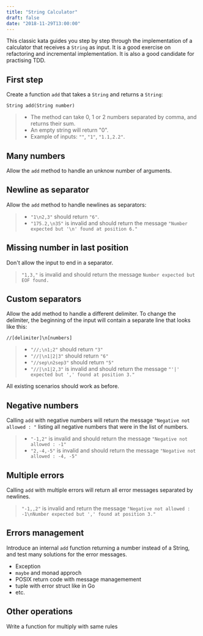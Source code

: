 ```yaml
---
title: "String Calculator"
draft: false
date: "2018-11-29T13:00:00"
---
```


This classic kata guides you step by step through the implementation of a calculator that receives a `String` as input.
It is a good exercise on refactoring and incremental implementation. It is also a good candidate for practising TDD.

## First step 
Create a function `add` that takes a `String` and returns a `String`:

    String add(String number)

>* The method can take 0, 1 or 2 numbers separated by comma, and returns their sum.
>* An empty string will return "0".
>* Example of inputs: `""`, `"1"`, `"1.1,2.2"`.

## Many numbers
Allow the `add` method to handle an unknow number of arguments.

## Newline as separator
Allow the `add` method to handle newlines as separators:

>* `"1\n2,3"` should return `"6"`.
>* `"175.2,\n35"` is invalid and should return the message `"Number expected but '\n' found at position 6."`

## Missing number in last position
Don't allow the input to end in a separator.

> `"1,3,"` is invalid and should return the message `Number expected but EOF found.`

## Custom separators
Allow the add method to handle a different delimiter.
To change the delimiter, the beginning of the input will contain a separate line that looks like this: 

    //[delimiter]\n[numbers]

>* `"//;\n1;2"` should return `"3"`
>* `"//|\n1|2|3"` should return `"6"`
>* `"//sep\n2sep3"` should return `"5"`
>* `"//|\n1|2,3"` is invalid and should return the message `"'|' expected but ',' found at position 3."`

All existing scenarios should work as before.

## Negative numbers
Calling `add` with negative numbers will return the message `"Negative not allowed : "` listing all negative numbers that were in the list of numbers.

> * `"-1,2"` is invalid and should return the message `"Negative not allowed : -1"`
> * `"2,-4,-5"` is invalid and should return the message `"Negative not allowed : -4, -5"`

## Multiple errors
Calling `add` with multiple errors will return all error messages separated by newlines.

> `"-1,,2"` is invalid and return the message `"Negative not allowed : -1\nNumber expected but ',' found at position 3."`

## Errors management

Introduce an internal `add` function returning a number instead of a String, and test many solutions for the error messages.
- Exception
- `maybe` and monad approch
- POSIX return code with message managemement
- tuple with error struct like in Go
- etc.

## Other operations
Write a function for multiply with same rules
